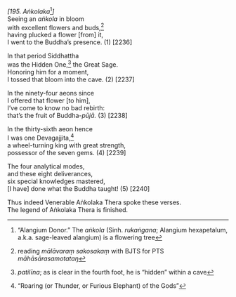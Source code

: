 *\[195. Aṅkolaka*[^1]*\]*  
Seeing an *aṅkola* in bloom  
with excellent flowers and buds,[^2]  
having plucked a flower \[from\] it,  
I went to the Buddha’s presence. (1) \[2236\]

In that period Siddhattha  
was the Hidden One,[^3] the Great Sage.  
Honoring him for a moment,  
I tossed that bloom into the cave. (2) \[2237\]

In the ninety-four aeons since  
I offered that flower \[to him\],  
I’ve come to know no bad rebirth:  
that’s the fruit of Buddha-*pūjā.* (3) \[2238\]

In the thirty-sixth aeon hence  
I was one Devagajjita,[^4]  
a wheel-turning king with great strength,  
possessor of the seven gems. (4) \[2239\]

The four analytical modes,  
and these eight deliverances,  
six special knowledges mastered,  
\[I have\] done what the Buddha taught! (5) \[2240\]

Thus indeed Venerable Aṅkolaka Thera spoke these verses.  
The legend of Aṅkolaka Thera is finished.

[^1]: “Alangium Donor.” The *aṅkola* (Sinh. *rukaṅgana*; Alangium
    hexapetalum, a.k.a. sage-leaved alangium) is a flowering tree

[^2]: reading *mālāvaraṃ sakosakaṃ* with BJTS for PTS
    *māhāsārasamotataŋ*

[^3]: *patilīna*; as is clear in the fourth foot, he is “hidden” within
    a cave

[^4]: “Roaring (or Thunder, or Furious Elephant) of the Gods”
